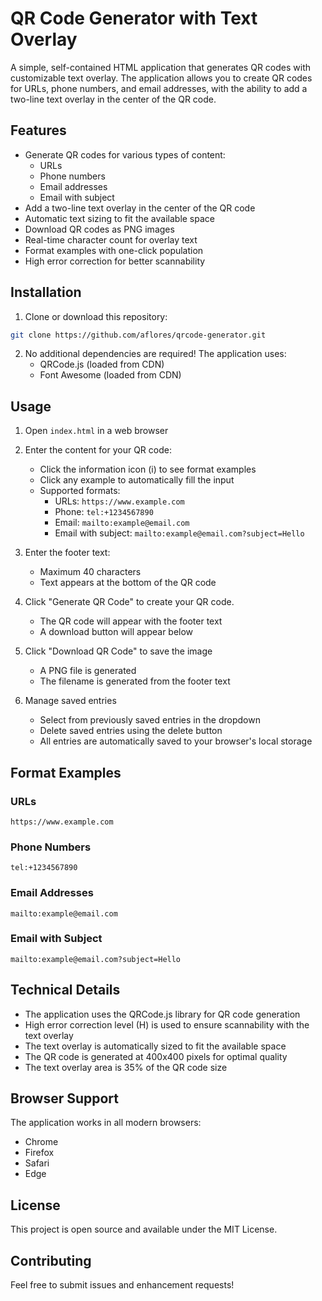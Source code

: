 # QR Code Generator with Text Overlay

A simple, self-contained HTML application that generates QR codes with customizable text overlay. The application allows you to create QR codes for URLs, phone numbers, and email addresses, with the ability to add a two-line text overlay in the center of the QR code.

## Features

- Generate QR codes for various types of content:
  - URLs
  - Phone numbers
  - Email addresses
  - Email with subject
- Add a two-line text overlay in the center of the QR code
- Automatic text sizing to fit the available space
- Download QR codes as PNG images
- Real-time character count for overlay text
- Format examples with one-click population
- High error correction for better scannability

## Installation

1. Clone or download this repository:
```bash
git clone https://github.com/aflores/qrcode-generator.git
```

2. No additional dependencies are required! The application uses:
   - QRCode.js (loaded from CDN)
   - Font Awesome (loaded from CDN)

## Usage

1. Open `index.html` in a web browser
2. Enter the content for your QR code:
   - Click the information icon (i) to see format examples
   - Click any example to automatically fill the input
   - Supported formats:
     - URLs: `https://www.example.com`
     - Phone: `tel:+1234567890`
     - Email: `mailto:example@email.com`
     - Email with subject: `mailto:example@email.com?subject=Hello`

3. Enter the footer text:
   - Maximum 40 characters
   - Text appears at the bottom of the QR code

4. Click "Generate QR Code" to create your QR code.
   - The QR code will appear with the footer text
   - A download button will appear below

5. Click "Download QR Code" to save the image
   - A PNG file is generated
   - The filename is generated from the footer text

6. Manage saved entries
   - Select from previously saved entries in the dropdown
   - Delete saved entries using the delete button
   - All entries are automatically saved to your browser's local storage

## Format Examples

### URLs
```
https://www.example.com
```

### Phone Numbers
```
tel:+1234567890
```

### Email Addresses
```
mailto:example@email.com
```

### Email with Subject
```
mailto:example@email.com?subject=Hello
```

## Technical Details

- The application uses the QRCode.js library for QR code generation
- High error correction level (H) is used to ensure scannability with the text overlay
- The text overlay is automatically sized to fit the available space
- The QR code is generated at 400x400 pixels for optimal quality
- The text overlay area is 35% of the QR code size

## Browser Support

The application works in all modern browsers:
- Chrome
- Firefox
- Safari
- Edge

## License

This project is open source and available under the MIT License.

## Contributing

Feel free to submit issues and enhancement requests! 
